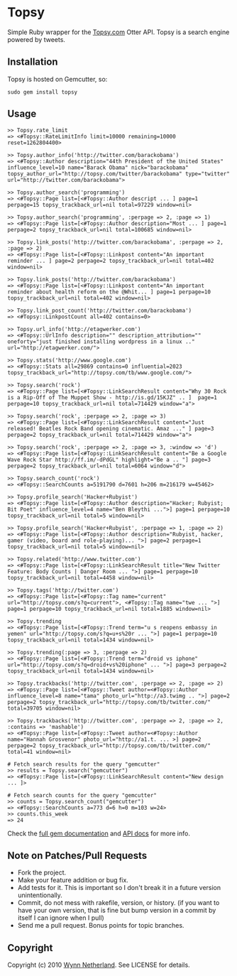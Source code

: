 # Topsy

Simple Ruby wrapper for the [Topsy.com](http://topsy.com) Otter API. Topsy is a search engine powered by tweets.

## Installation

Topsy is hosted on Gemcutter, so:

    sudo gem install topsy

## Usage
    >> Topsy.rate_limit
    => <#Topsy::RateLimitInfo limit=10000 remaining=10000 reset=1262804400>

    >> Topsy.author_info('http://twitter.com/barackobama')
    => <#Topsy::Author description="44th President of the United States" influence_level=10 name="Barack Obama" nick="barackobama" topsy_author_url="http://topsy.com/twitter/barackobama" type="twitter" url="http://twitter.com/barackobama">

    >> Topsy.author_search('programming')
    => <#Topsy::Page list=[<#Topsy::Author descript ... ] page=1 perpage=15 topsy_trackback_url=nil total=97229 window=nil>
    
    >> Topsy.author_search('programming', :perpage => 2, :page => 1)
    => <#Topsy::Page list=[<#Topsy::Author description="Most ... ] page=1 perpage=2 topsy_trackback_url=nil total=100685 window=nil>
    
    >> Topsy.link_posts('http://twitter.com/barackobama', :perpage => 2, :page => 2)
    => <#Topsy::Page list=[<#Topsy::Linkpost content="An important reminder ... ] page=2 perpage=2 topsy_trackback_url=nil total=402 window=nil>

    >> Topsy.link_posts('http://twitter.com/barackobama')
    => <#Topsy::Page list=[<#Topsy::Linkpost content="An important reminder about health reform on the @Whit... ] page=1 perpage=10 topsy_trackback_url=nil total=402 window=nil>
    
    >> Topsy.link_post_count('http://twitter.com/barackobama')
    => <#Topsy::LinkpostCount all=402 contains=0>

    >> Topsy.url_info('http://etagwerker.com')
    => <#Topsy::UrlInfo description="" description_attribution="" oneforty="just finished installing wordpress in a linux .." url="http://etagwerker.com/"> 
    
    >> Topsy.stats('http://www.google.com')
    => <#Topsy::Stats all=29869 contains=0 influential=2023 topsy_trackback_url="http://topsy.com/tb/www.google.com/">

    >> Topsy.search('rock')
    => <#Topsy::Page list=[<#Topsy::LinkSearchResult content="Why 30 Rock is a Rip-Off of The Muppet Show - http://is.gd/15KJZ" .. ]  page=1 perpage=10 topsy_trackback_url=nil total=714429 window="a"> 
    
    >> Topsy.search('rock', :perpage => 2, :page => 3)
    => <#Topsy::Page list=[<#Topsy::LinkSearchResult content="Just released! Beatles Rock Band opening cinematic. Amaz ..." ] page=3 perpage=2 topsy_trackback_url=nil total=714429 window="a">
    
    >> Topsy.search('rock', :perpage => 2, :page => 3, :window => 'd')
    => <#Topsy::Page list=[<#Topsy::LinkSearchResult content="Be a Google Wave Rock Star http://ff.im/-dPdGL" highlight="Be a .. "] page=3 perpage=2 topsy_trackback_url=nil total=6064 window="d">
    
    >> Topsy.search_count('rock')
    => <#Topsy::SearchCounts a=5191790 d=7601 h=206 m=216179 w=45462>
    
    >> Topsy.profile_search('Hacker+Rubyist')
    => <#Topsy::Page list=[<#Topsy::Author description="Hacker; Rubyist; Bit Poet" influence_level=4 name="Ben Bleythi ...">] page=1 perpage=10 topsy_trackback_url=nil total=5 window=nil>
     
    >> Topsy.profile_search('Hacker+Rubyist', :perpage => 1, :page => 2)
    => <#Topsy::Page list=[<#Topsy::Author description="Rubyist, hacker, gamer (video, board and role-playing)... ">] page=2 perpage=1 topsy_trackback_url=nil total=5 window=nil>
    
    >> Topsy.related('http://www.twitter.com')
    => <#Topsy::Page list=[<#Topsy::LinkSearchResult title="New Twitter Feature: Body Counts | Danger Room ... ">] page=1 perpage=10 topsy_trackback_url=nil total=4458 window=nil>
     
    >> Topsy.tags('http://twitter.com')
    => <#Topsy::Page list=[<#Topsy::Tag name="current" url="http://topsy.com/s?q=current">, <#Topsy::Tag name="twe ... ">] page=1 perpage=10 topsy_trackback_url=nil total=1885 window=nil>
    
    >> Topsy.trending
    => <#Topsy::Page list=[<#Topsy::Trend term="u s reopens embassy in yemen" url="http://topsy.com/s?q=u+s%20r ... ">] page=1 perpage=10 topsy_trackback_url=nil total=1434 window=nil>
    
    >> Topsy.trending(:page => 3, :perpage => 2)
    => <#Topsy::Page list=[<#Topsy::Trend term="droid vs iphone" url="http://topsy.com/s?q=droid+vs%20iphone" ... ">] page=3 perpage=2 topsy_trackback_url=nil total=1434 window=nil>

    >> Topsy.trackbacks('http://twitter.com', :perpage => 2, :page => 2)
    => <#Topsy::Page list=[<#Topsy::Tweet author=<#Topsy::Author influence_level=8 name="tama" photo_url="http://a3.twimg .. ">] page=2 perpage=2 topsy_trackback_url="http://topsy.com/tb/twitter.com/" total=39705 window=nil>
    
    >> Topsy.trackbacks('http://twitter.com', :perpage => 2, :page => 2, :contains => 'mashable')
    => <#Topsy::Page list=[<#Topsy::Tweet author=<#Topsy::Author name="Hannah Grosvenor" photo_url="http://a1.t. ... >] page=2 perpage=2 topsy_trackback_url="http://topsy.com/tb/twitter.com/" total=41 window=nil>
    
    # Fetch search results for the query "gemcutter"
    >> results = Topsy.search("gemcutter")
    => <#Topsy::Page list=[<#Topsy::LinkSearchResult content="New design ... ]>
    
    # Fetch search counts for the query "gemcutter"
    >> counts = Topsy.search_count("gemcutter")
    => <#Topsy::SearchCounts a=773 d=6 h=0 m=103 w=24>
    >> counts.this_week
    => 24
    
Check the [full gem documentation](http://yardoc.org/docs/pengwynn-topsy) and [API docs](http://code.google.com/p/otterapi/wiki/Resources) for more info.

## Note on Patches/Pull Requests
 
* Fork the project.
* Make your feature addition or bug fix.
* Add tests for it. This is important so I don't break it in a
  future version unintentionally.
* Commit, do not mess with rakefile, version, or history.
  (if you want to have your own version, that is fine but
   bump version in a commit by itself I can ignore when I pull)
* Send me a pull request. Bonus points for topic branches.

## Copyright

Copyright (c) 2010 [Wynn Netherland](http://wynnnetherland.com). See LICENSE for details.
